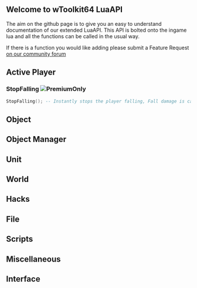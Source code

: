 ## Welcome to wToolkit64 LuaAPI
The aim on the github page is to give you an easy to understand documentation of our extended LuaAPI. This API is bolted onto the ingame lua and all the functions can be called in the usual way.

If there is a function you would like adding please submit a Feature Request [on our community forum](https://gamehacking.tools/community/forum/9-requests/)


## Active Player
### StopFalling ![PremiumOnly](https://gamehacking.tools/api/premiumbadge.jpg)
```lua
StopFalling(); -- Instantly stops the player falling, Fall damage is calculates as if you landed on a hard surface.
```

## Object 

## Object Manager

## Unit 

## World 

## Hacks 

## File 

## Scripts 

## Miscellaneous 

## Interface
